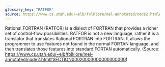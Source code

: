 ```yaml
---
glossary_key: "RATFOR"
source: https://www.cs.utah.edu/~elb/folklore/mel-annotated/node2.html#SECTION00020000000000000000
---
```


Rational FORTRAN (RATFOR) is a dialect of FORTRAN that provides a richer set of control-flow possibilities. RATFOR is not a new language, rather it is a translator that translates Rational FORTRAN into FORTRAN. It allows the programmer to use features not found in the normal FORTAN language, and then translates those features into standard FORTAN automatically. (Source: https://www.cs.utah.edu/~elb/folklore/mel-annotated/node2.html#SECTION00020000000000000000)
